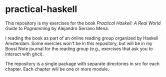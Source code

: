 # practical-haskell

This repository is my exercises for the book _Practical Haskell: A Real World Guide to Pogramming_ by Alejandro Serrano Mena.

I reading the book as part of an online reading group organized by Haskell Amsterdam. Some exercies won't be in this repository, but will be in my Boost Note journal for the reading group (e.g., exercises that ask you to interact with ghci).

The repository is a single package with separate directories in src for each chapter. Each chapter will be one or more module.